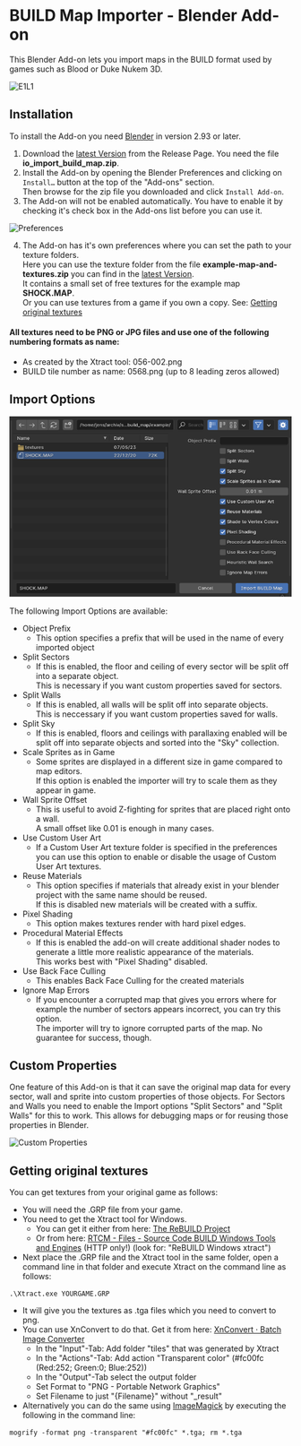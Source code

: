 # BUILD Map Importer - Blender Add-on
This Blender Add-on lets you import maps in the BUILD format used by games such as Blood or Duke Nukem 3D.

![E1L1](/images/e1l1.png)


## Installation

To install the Add-on you need [Blender](https://www.blender.org/) in version 2.93 or later.

1. Download the [latest Version](https://github.com/jensnt/io_import_build_map/releases/latest) from the Release Page. You need the file **io_import_build_map.zip**. 
3. Install the Add-on by opening the Blender Preferences and clicking on `Install…` button at the top of the "Add-ons" section.  
Then browse for the zip file you downloaded and click `Install Add-on`.
5. The Add-on will not be enabled automatically. You have to enable it by checking it's check box in the Add-ons list before you can use it.

![Preferences](/images/preferences.png)

4. The Add-on has it's own preferences where you can set the path to your texture folders.  
Here you can use the texture folder from the file **example-map-and-textures.zip** you can find in the [latest Version](https://github.com/jensnt/io_import_build_map/releases/latest).  
It contains a small set of free textures for the example map **SHOCK.MAP**.  
Or you can use textures from a game if you own a copy. See: [Getting original textures](https://github.com/jensnt/io_import_build_map#getting-original-textures)

#### All textures need to be PNG or JPG files and use one of the following numbering formats as name:
- As created by the Xtract tool: 056-002.png
- BUILD tile number as name: 0568.png (up to 8 leading zeros allowed)

## Import Options

![Import Options](/images/import-options.png)

The following Import Options are available:

- Object Prefix
  - This option specifies a prefix that will be used in the name of every imported object
- Split Sectors
  - If this is enabled, the floor and ceiling of every sector will be split off into a separate object.  
    This is necessary if you want custom properties saved for sectors.
- Split Walls
  - If this is enabled, all walls will be split off into separate objects.  
    This is neccessary if you want custom properties saved for walls.
- Split Sky
  - If this is enabled, floors and ceilings with parallaxing enabled will be split off into separate objects and sorted into the "Sky" collection.
- Scale Sprites as in Game
  - Some sprites are displayed in a different size in game compared to map editors.  
    If this option is enabled the importer will try to scale them as they appear in game.
- Wall Sprite Offset
  - This is useful to avoid Z-fighting for sprites that are placed right onto a wall.  
    A small offset like 0.01 is enough in many cases.
- Use Custom User Art
  - If a Custom User Art texture folder is specified in the preferences you can use this option to enable or disable the usage of Custom User Art textures.
- Reuse Materials
  - This option specifies if materials that already exist in your blender project with the same name should be reused.  
    If this is disabled new materials will be created with a suffix.
- Pixel Shading
  - This option makes textures render with hard pixel edges.
- Procedural Material Effects
  - If this is enabled the add-on will create additional shader nodes to generate a little more realistic appearance of the materials.  
    This works best with "Pixel Shading" disabled.
- Use Back Face Culling
  - This enables Back Face Culling for the created materials
- Ignore Map Errors
  - If you encounter a corrupted map that gives you errors where for example the number of sectors appears incorrect, you can try this option.  
    The importer will try to ignore corrupted parts of the map. No guarantee for success, though.

## Custom Properties

One feature of this Add-on is that it can save the original map data for every sector, wall and sprite into custom properties of those objects.
For Sectors and Walls you need to enable the Import options "Split Sectors" and "Split Walls" for this to work.
This allows for debugging maps or for reusing those properties in Blender.

![Custom Properties](/images/custom-props.png)

## Getting original textures

You can get textures from your original game as follows:

- You will need the .GRP file from your game.
- You need to get the Xtract tool for Windows.
  - You can get it either from here: [The ReBUILD Project](https://blood.sourceforge.net/rebuild.php)
  - Or from here: [RTCM - Files - Source Code BUILD Windows Tools and Engines](http://www.dukertcm.com/knowledge-base/downloads-rtcm/src-build-mod-win/) (HTTP only!) (look for: "ReBUILD Windows xtract")
- Next place the .GRP file and the Xtract tool in the same folder, open a command line in that folder and execute Xtract on the command line as follows:
```
.\Xtract.exe YOURGAME.GRP
```
- It will give you the textures as .tga files which you need to convert to png.
- You can use XnConvert to do that. Get it from here: [XnConvert · Batch Image Converter](https://www.xnview.com/en/xnconvert/#downloads)
  - In the "Input"-Tab: Add folder "tiles" that was generated by Xtract
  - In the "Actions"-Tab: Add action "Transparent color" (#fc00fc (Red:252; Green:0; Blue:252))
  - In the "Output"-Tab select the output folder
  - Set Format to "PNG - Portable Network Graphics"
  - Set Filename to just "{Filename}" without "_result"
- Alternatively you can do the same using [ImageMagick](https://imagemagick.org/) by executing the following in the command line:
```
mogrify -format png -transparent "#fc00fc" *.tga; rm *.tga
```
